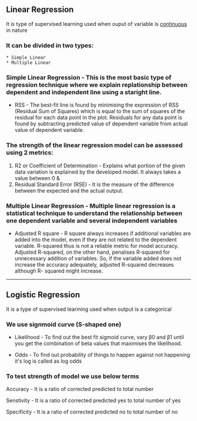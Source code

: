 ## Linear Regression
  It is type of supervised learning used when ouput of variable is <u> continuous </u> in nature
  
### It can be divided in two types:
    * Simple Linear 
    * Multiple Linear 
   
### Simple Linear Regression  - This is the most basic type of regression technique where we explain replationship between dependent and independent line using a                                       staright line.

 - RSS - The best-fit line is found by minimising the expression of RSS (Residual Sum of Squares) which is equal to the sum of squares of                        the  residual for each data point in the plot. Residuals for any data point is found by subtracting predicted value of dependent variable from actual value of dependent variable. 
   
### The strength of the linear regression model can be assessed using 2 metrics:
   1. R2 or Coefficient of Determination - Explains what portion of the given data variation is explained by the developed model. It always takes a value between 0 & 
   2. Residual Standard Error (RSE)      - It is the measure of the difference between the expected and the actual output. <br>
 

  
### Multiple Linear Regression - Multiple linear regression is a statistical technique to understand the relationship between one dependent variable and several                                          independent variables
  
 - Adjusted R square  -  R square always increases if additional variables are added into the model, even if they are not related to the dependent                variable. R-squared thus is not a reliable metric for model accuracy. Adjusted R-squared, on the other hand, penalises R-squared for unnecessary                       addition of variables. So, if the variable added does not increase the accuracy adequately, adjusted R-squared decreases although R-                                   squared might increase. 
  
  ---
  
 
## Logistic Regression
     
   It is a type of supervised learining used when output is a categorical
     
### We use signmoid curve (S-shaped one)
   
 -  Likelihood -  To find out the best fit sigmoid curve, vary β0 and β1 until you get the combination of beta values
                  that maximises the likelihood.
                  
  - Odds        -  To find out probability of things to happen against not happening it's log is called as log odds   

   
### To test strength of model we use below terms
    
   Accuracy    -  It is a ratio of corrected predicted to total number
   
   Senstivity  - It is a ratio of corrected predicted yes to total number of yes
   
   Specificity  - It is a ratio of corrected predicted no to total number of no
   
   
   
